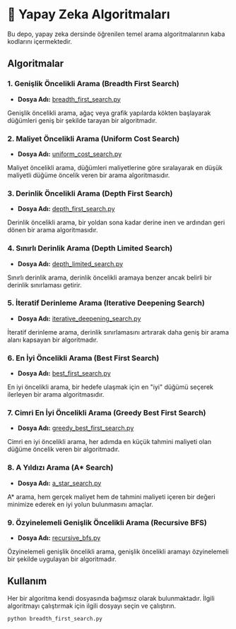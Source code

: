 
# 🤖 Yapay Zeka Algoritmaları

Bu depo, yapay zeka dersinde öğrenilen temel arama algoritmalarının kaba kodlarını içermektedir.

## Algoritmalar

### 1. Genişlik Öncelikli Arama (Breadth First Search)
   - **Dosya Adı:** [breadth_first_search.py](algoritmalar/breadth_first_search.py)
   
   Genişlik öncelikli arama, ağaç veya grafik yapılarda kökten başlayarak düğümleri geniş bir şekilde tarayan bir algoritmadır.

### 2. Maliyet Öncelikli Arama (Uniform Cost Search)
   - **Dosya Adı:** [uniform_cost_search.py](algoritmalar/uniform_cost_search.py)
   
   Maliyet öncelikli arama, düğümleri maliyetlerine göre sıralayarak en düşük maliyetli düğüme öncelik veren bir arama algoritmasıdır.

### 3. Derinlik Öncelikli Arama (Depth First Search)
   - **Dosya Adı:** [depth_first_search.py](algoritmalar/depth_first_search.py)
   
   Derinlik öncelikli arama, bir yoldan sona kadar derine inen ve ardından geri dönen bir arama algoritmasıdır.

### 4. Sınırlı Derinlik Arama (Depth Limited Search)
   - **Dosya Adı:** [depth_limited_search.py](algoritmalar/depth_limited_search.py)
   
   Sınırlı derinlik arama, derinlik öncelikli aramaya benzer ancak belirli bir derinlik sınırlaması getirir.

### 5. İteratif Derinleme Arama (Iterative Deepening Search)
   - **Dosya Adı:** [iterative_deepening_search.py](algoritmalar/iterative_deepening_search.py)
   
   İteratif derinleme arama, derinlik sınırlamasını artırarak daha geniş bir arama alanı kapsayan bir algoritmadır.

### 6. En İyi Öncelikli Arama (Best First Search)
   - **Dosya Adı:** [best_first_search.py](algoritmalar/best_first_search.py)
   
   En iyi öncelikli arama, bir hedefe ulaşmak için en "iyi" düğümü seçerek ilerleyen bir arama algoritmasıdır.

### 7. Cimri En İyi Öncelikli Arama (Greedy Best First Search)
   - **Dosya Adı:** [greedy_best_first_search.py](algoritmalar/greedy_best_first_search.py)
   
   Cimri en iyi öncelikli arama, her adımda en küçük tahmini maliyeti olan düğüme öncelik veren bir algoritmadır.

### 8. A Yıldızı Arama (A* Search)
   - **Dosya Adı:** [a_star_search.py](algoritmalar/a_star_search.py)
   
   A* arama, hem gerçek maliyet hem de tahmini maliyeti içeren bir değeri minimize ederek en iyi yolun bulunmasını amaçlar.

### 9. Özyinelemeli Genişlik Öncelikli Arama (Recursive BFS)
   - **Dosya Adı:** [recursive_bfs.py](algoritmalar/recursive_bfs.py)
   
   Özyinelemeli genişlik öncelikli arama, genişlik öncelikli aramayı özyinelemeli bir şekilde uygulayan bir algoritmadır.

## Kullanım

Her bir algoritma kendi dosyasında bağımsız olarak bulunmaktadır. İlgili algoritmayı çalıştırmak için ilgili dosyayı seçin ve çalıştırın.

```bash
python breadth_first_search.py
